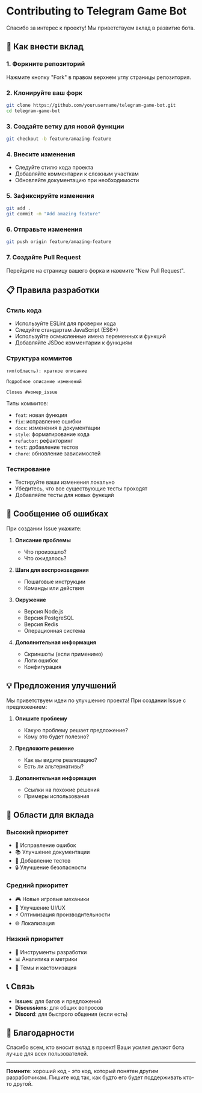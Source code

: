 # Contributing to Telegram Game Bot

Спасибо за интерес к проекту! Мы приветствуем вклад в развитие бота.

## 🚀 Как внести вклад

### 1. Форкните репозиторий
Нажмите кнопку "Fork" в правом верхнем углу страницы репозитория.

### 2. Клонируйте ваш форк
```bash
git clone https://github.com/yourusername/telegram-game-bot.git
cd telegram-game-bot
```

### 3. Создайте ветку для новой функции
```bash
git checkout -b feature/amazing-feature
```

### 4. Внесите изменения
- Следуйте стилю кода проекта
- Добавляйте комментарии к сложным участкам
- Обновляйте документацию при необходимости

### 5. Зафиксируйте изменения
```bash
git add .
git commit -m "Add amazing feature"
```

### 6. Отправьте изменения
```bash
git push origin feature/amazing-feature
```

### 7. Создайте Pull Request
Перейдите на страницу вашего форка и нажмите "New Pull Request".

## 📋 Правила разработки

### Стиль кода
- Используйте ESLint для проверки кода
- Следуйте стандартам JavaScript (ES6+)
- Используйте осмысленные имена переменных и функций
- Добавляйте JSDoc комментарии к функциям

### Структура коммитов
```
тип(область): краткое описание

Подробное описание изменений

Closes #номер_issue
```

Типы коммитов:
- `feat`: новая функция
- `fix`: исправление ошибки
- `docs`: изменения в документации
- `style`: форматирование кода
- `refactor`: рефакторинг
- `test`: добавление тестов
- `chore`: обновление зависимостей

### Тестирование
- Тестируйте ваши изменения локально
- Убедитесь, что все существующие тесты проходят
- Добавляйте тесты для новых функций

## 🐛 Сообщение об ошибках

При создании Issue укажите:

1. **Описание проблемы**
   - Что произошло?
   - Что ожидалось?

2. **Шаги для воспроизведения**
   - Пошаговые инструкции
   - Команды или действия

3. **Окружение**
   - Версия Node.js
   - Версия PostgreSQL
   - Версия Redis
   - Операционная система

4. **Дополнительная информация**
   - Скриншоты (если применимо)
   - Логи ошибок
   - Конфигурация

## 💡 Предложения улучшений

Мы приветствуем идеи по улучшению проекта! При создании Issue с предложением:

1. **Опишите проблему**
   - Какую проблему решает предложение?
   - Кому это будет полезно?

2. **Предложите решение**
   - Как вы видите реализацию?
   - Есть ли альтернативы?

3. **Дополнительная информация**
   - Ссылки на похожие решения
   - Примеры использования

## 🎯 Области для вклада

### Высокий приоритет
- 🐛 Исправление ошибок
- 📚 Улучшение документации
- 🧪 Добавление тестов
- 🔒 Улучшение безопасности

### Средний приоритет
- 🎮 Новые игровые механики
- 🎨 Улучшение UI/UX
- ⚡ Оптимизация производительности
- 🌐 Локализация

### Низкий приоритет
- 🔧 Инструменты разработки
- 📊 Аналитика и метрики
- 🎨 Темы и кастомизация

## 📞 Связь

- **Issues**: для багов и предложений
- **Discussions**: для общих вопросов
- **Discord**: для быстрого общения (если есть)

## 🙏 Благодарности

Спасибо всем, кто вносит вклад в проект! Ваши усилия делают бота лучше для всех пользователей.

---

**Помните**: хороший код - это код, который понятен другим разработчикам. Пишите код так, как будто его будет поддерживать кто-то другой.

